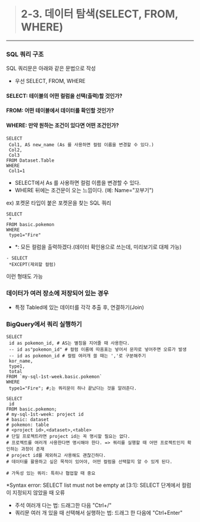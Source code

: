 > # 2-3. 데이터 탐색(SELECT, FROM, WHERE)
---
### SQL 쿼리 구조
SQL 쿼리문은 아래와 같은 문법으로 작성
- 우선 SELECT, FROM, WHERE
#### SELECT: 테이블의 **어떤 컬럼**을 선택(출력)할 것인가?
#### FROM: **어떤 테이블**에서 데이터를 확인할 것인가?
#### WHERE: **만약 원하는 조건**이 있다면 어떤 조건인가?
```
SELECT
 Col1, AS new_name (As 를 사용하면 컬럼 이름을 변경할 수 있다.)
 Col2,
 Col3
FROM Dataset.Table
WHERE
 Col1=1
```
* SELECT에서 As 를 사용하면 컬럼 이름을 변경할 수 있다.
* WHERE 뒤에는 조건문이 오는 느낌이다. (예: Name="꼬부기")

ex) 포켓몬 타입이 붙은 포켓몬을 찾는 SQL 쿼리
```
SELECT
 * 
FROM basic.pokemon
WHERE
 type1="Fire"
```
- *: 모든 컬럼을 출력하겠다.(데이터 확인용으로 쓰는데, 미리보기로 대체 가능)
```   
- SELECT
 *EXCEPT(제외할 컬럼)
```
이런 형태도 가능

### 데이터가 여러 장소에 저장되어 있는 경우
- 특정 Tabled에 있는 데이터를 각각 추출 후, 연결하기(Join)

### BigQuery에서 쿼리 실행하기
```
SELECT
 id as pokemon_id, # AS는 별칭을 지어줄 때 사용한다.
 -- id as"pokemon_id" # 컬럼 이름에 따옴표는 넣어서 문자로 넣어주면 오류가 발생
 -- id as pokemon_id # 컬럼 여러개 쓸 때는 ','로 구분해주기
 kor_name, 
 type1,
 total
FROM `my-sql-1st-week.basic.pokemon`
WHERE
 type1="Fire"; #;는 쿼리문이 하나 끝났다는 것을 알려준다.

SELECT
 id
FROM basic.pokemon;
# my-sql-1st-week: project id
# basic: dataset
# pokemon: table
# <project id>,<dataset>,<table>
# 단일 프로젝트라면 project id는 꼭 명시할 필요는 없다.
# 프로젝트를 여러개 사용한다면 명시해야 한다. => 쿼리를 실행할 때 어떤 프로젝트인지 확인하는 과정이 존재
# project id를 제외하고 사용해도 괜찮긴하다.
# 데이터를 활용하고 싶은 목적이 있어야, 어떤 컬럼을 선택할지 알 수 있게 된다.

# 가독성 있는 쿼리: 특히나 협업할 때 중요
```
*Syntax error: SELECT list must not be empty at [3:1]: SELECT 단계에서 컬럼이 지정되지 않았을 때 오류

- 주석 여러개 다는 법: 드래그한 다음 "Ctrl+/"
- 쿼리문 여러 개 있을 때 선택해서 실행하는 법: 드래그 한 다음에 "Ctrl+Enter"
